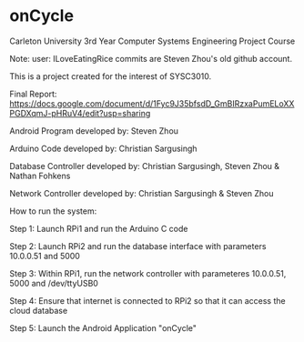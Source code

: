 # onCycle

Carleton University 3rd Year Computer Systems Engineering Project Course

Note: user: ILoveEatingRice commits are Steven Zhou's old github account. 

This is a project created for the interest of SYSC3010. 

Final Report: https://docs.google.com/document/d/1Fyc9J35bfsdD_GmBIRzxaPumELoXXPGDXqmJ-pHRuV4/edit?usp=sharing

Android Program developed by: Steven Zhou

Arduino Code developed by: Christian Sargusingh

Database Controller developed by: Christian Sargusingh, Steven Zhou & Nathan Fohkens

Network Controller developed by: Christian Sargusingh & Steven Zhou

How to run the system:

Step 1: Launch RPi1 and run the Arduino C code

Step 2: Launch RPi2 and run the database interface with parameters 10.0.0.51 and 5000

Step 3: Within RPi1, run the network controller with parameteres 10.0.0.51, 5000 and /dev/ttyUSB0

Step 4: Ensure that internet is connected to RPi2 so that it can access the cloud database

Step 5: Launch the Android Application "onCycle"
